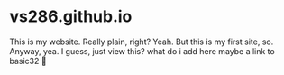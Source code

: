# vs286.github.io
This is my website. Really plain, right? Yeah. But this is my first site, so.
Anyway, yea. I guess, just view this?
what do i add here
maybe a link to basic32 👀
